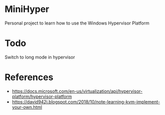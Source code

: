 # MiniHyper
Personal project to learn how to use the Windows Hypervisor Platform

# Todo
Switch to long mode in hypervisor


# References 
* https://docs.microsoft.com/en-us/virtualization/api/hypervisor-platform/hypervisor-platform
* https://david942j.blogspot.com/2018/10/note-learning-kvm-implement-your-own.html
